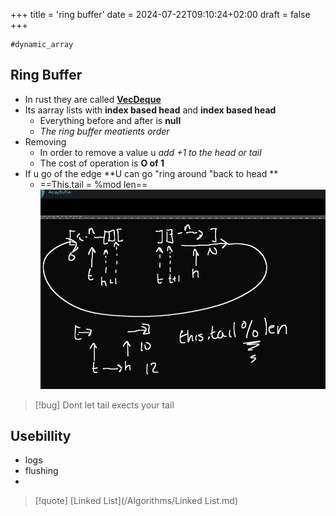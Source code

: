 +++
title = 'ring buffer'
date = 2024-07-22T09:10:24+02:00
draft = false
+++

    #dynamic_array
## Ring Buffer 
 - In rust they are called [**VecDeque**](https://doc.rust-lang.org/std/collections/struct.VecDeque.html)
 - Its aarray lists with **index based head** and **index based head** 
	 - Everything before and after is **null**
	 - *The ring buffer meatients order*
- Removing 
	- In order to remove a value u *add +1 to the head or tail* 
	- The cost of operation is **O of 1**
- If u go of the edge **U can go "ring around "back to head **
	- ==This.tail = %mod len==
	![RingBuffer_visual.png](/static/RingBuffer_visual.png)

>[!bug] Dont let tail exects  your tail  
## Usebillity 
- logs 
- flushing 
- 

>[!quote] [Linked List](/Algorithms/Linked List.md)